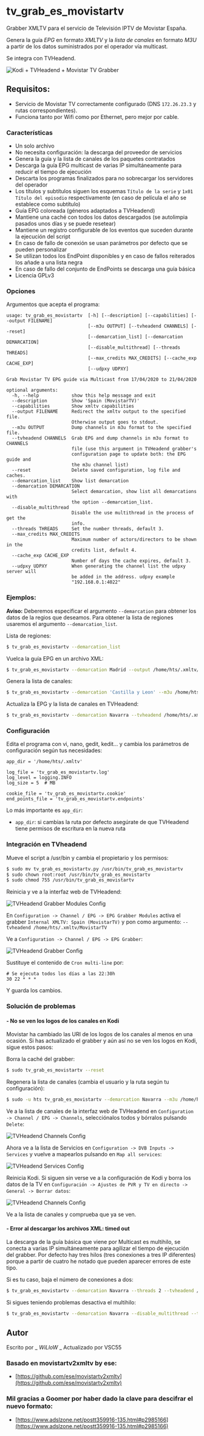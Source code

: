 # tv_grab_es_movistartv

Grabber XMLTV para el servicio de Televisión IPTV de Movistar España.

Genera la guía *EPG* en formato _XMLTV_ y la _lista de canales_ en formato _M3U_ a partir de los datos suministrados por el operador vía multicast.

Se integra con TVHeadend.

![Kodi + TVHeadend + Movistar TV Grabber](images/koditvhmtv.png)

## Requisitos:

* Servicio de Movistar TV correctamente configurado (DNS `172.26.23.3` y rutas correspondientes).
* Funciona tanto por Wifi como por Ethernet, pero mejor por cable.

### Características

* Un solo archivo
* No necesita configuración: la descarga del proveedor de servicios
* Genera la guía y la lista de canales de los paquetes contratados
* Descarga la guía EPG multicast de varias IP simultáneamente para reducir el tiempo de ejecución
* Descarta los programas finalizados para no sobrecargar los servidores del operador
* Los títulos y subtítulos siguen los esquemas `Título de la serie` y `1x01 Título del episodio` respectivamente
  (en caso de película el año se establece como subtítulo)
* Guía EPG coloreada (géneros adaptados a TVHeadend)
* Mantiene una caché con todos los datos descargados (se autolimpia pasados unos días y se puede resetear)
* Mantiene un registro configurable de los eventos que suceden durante la ejecución del script
* En caso de fallo de conexión se usan parámetros por defecto que se pueden personalizar
* Se utilizan todos los EndPoint disponibles y en caso de fallos reiterados 
  los añade a una lista negra
* En caso de fallo del conjunto de EndPoints se descarga una guía básica
* Licencia GPLv3

### Opciones

Argumentos que acepta el programa:
```
usage: tv_grab_es_movistartv  [-h] [--description] [--capabilities] [--output FILENAME]
                              [--m3u OUTPUT] [--tvheadend CHANNELS] [--reset]
                              [--demarcation_list] [--demarcation DEMARCATION]
                              [--disable_multithread] [--threads THREADS]
                              [--max_credits MAX_CREDITS] [--cache_exp CACHE_EXP]
                              [--udpxy UDPXY]

Grab Movistar TV EPG guide via Multicast from 17/04/2020 to 21/04/2020

optional arguments:
  -h, --help            show this help message and exit
  --description         Show 'Spain (MovistarTV)'
  --capabilities        Show xmltv capabilities
  --output FILENAME     Redirect the xmltv output to the specified file.
                        Otherwise output goes to stdout.
  --m3u OUTPUT          Dump channels in m3u format to the specified file.
  --tvheadend CHANNELS  Grab EPG and dump channels in m3u format to CHANNELS
                        file (use this argument in TVHeadend grabber's
                        configuration page to update both: the EPG guide and
                        the m3u channel list)
  --reset               Delete saved configuration, log file and caches.
  --demarcation_list    Show list demarcation
  --demarcation DEMARCATION
                        Select demarcation, show list all demarcations with
                        the option --demarcation_list.
  --disable_multithread
                        Disable the use multithread in the process of get the
                        info.
  --threads THREADS     Set the number threads, default 3.
  --max_credits MAX_CREDITS
                        Maximum number of actors/directors to be shown in the
                        credits list, default 4.
  --cache_exp CACHE_EXP
                        Number of days the cache expires, default 3.
  --udpxy UDPXY         When generating the channel list the udpxy server will
                        be added in the address. udpxy example
                        "192.168.0.1:4022"

```

### Ejemplos:
**Aviso:** Deberemos especificar el argumento `--demarcation` para obtener los datos de la regios que deseamos. Para obtener la lista de regiones usaremos el argumento `--demarcation_list`.

Lista de regiones:
```bash
$ tv_grab_es_movistartv --demarcation_list
```

Vuelca la guía EPG en un archivo XML:
```bash
$ tv_grab_es_movistartv --demarcation Madrid --output /home/hts/.xmltv/guia.xml
```

Genera la lista de canales:
```bash
$ tv_grab_es_movistartv --demarcation 'Castilla y Leon' --m3u /home/hts/.xmltv/MovistarTV
```

Actualiza la EPG y la lista de canales en TVHeadend:
```bash
$ tv_grab_es_movistartv --demarcation Navarra --tvheadend /home/hts/.xmltv/MovistarTV
```

### Configuración

Edita el programa con vi, nano, gedit, kedit... y cambia los parámetros de configuración según tus necesidades:
```
app_dir = '/home/hts/.xmltv'

log_file = 'tv_grab_es_movistartv.log'
log_level = logging.INFO
log_size = 5  # MB

cookie_file = 'tv_grab_es_movistartv.cookie'
end_points_file = 'tv_grab_es_movistartv.endpoints'
```

Lo más importante es `app_dir`:
* `app_dir`: si cambias la ruta por defecto asegúrate de que TVHeadend tiene permisos de escritura en la nueva ruta

### Integración en TVheadend

Mueve el script a /usr/bin y cambia el propietario y los permisos:
```bash
$ sudo mv tv_grab_es_movistartv.py /usr/bin/tv_grab_es_movistartv
$ sudo chown root:root /usr/bin/tv_grab_es_movistartv
$ sudo chmod 755 /usr/bin/tv_grab_es_movistartv
```

Reinicia y ve a la interfaz web de TVHeadend:

![TVHeadend Grabber Modules Config](images/tvhconfig.png)

En `Configuration -> Channel / EPG -> EPG Grabber Modules` activa el grabber `Internal XMLTV: Spain (MovistarTV)` y pon como argumento: `--tvheadend /home/hts/.xmltv/MovistarTV`

Ve a `Configuration -> Channel / EPG -> EPG Grabber`:

![TVHeadend Grabber Config](images/grabcron.png)

Sustituye el contenido de `Cron multi-line` por:
```
# Se ejecuta todos los días a las 22:30h
30 22 * * *
```

Y guarda los cambios.

### Solución de problemas

#### - No se ven los logos de los canales en Kodi

Movistar ha cambiado las URI de los logos de los canales al menos en una ocasión. Si has actualizado el 
grabber y aún así no se ven los logos en Kodi, sigue estos pasos:

Borra la caché del grabber:
```bash
$ sudo tv_grab_es_movistartv --reset
```

Regenera la lista de canales (cambia el usuario y la ruta según tu configuración):
```bash
$ sudo -u hts tv_grab_es_movistartv --demarcation Navarra --m3u /home/hts/.xmltv/MovistarTV
```

Ve a la lista de canales de la interfaz web de TVHeadend en `Configuration -> Channel / EPG -> Channels`, 
selecciónalos todos y bórralos pulsando `Delete`:

![TVHeadend Channels Config](images/delchannels.png)

Ahora ve a la lista de Servicios en `Configuration -> DVB Inputs -> Services` y vuelve a mapearlos pulsando 
en `Map all services`:

![TVHeadend Services Config](images/mapservices.png)

Reinicia Kodi. Si siguen sin verse ve a la configuración de Kodi y borra los datos de la TV en `Configuración -> Ajustes de PVR y TV en directo -> General -> Borrar datos`:

![TVHeadend Channels Config](images/borrardatos.png)

Ve a la lista de canales y comprueba que ya se ven.

#### - Error al descargar los archivos XML: timed out

La descarga de la guía básica que viene por Multicast es multihilo, se conecta a varias IP simultáneamente para agilizar el tiempo de ejecución del grabber. Por defecto hay tres hilos (tres conexiones a tres IP diferentes) porque a partir de cuatro he notado que pueden aparecer errores de este tipo.

Si es tu caso, baja el número de conexiones a dos: 
```bash
$ tv_grab_es_movistartv --demarcation Navarra --threads 2 --tvheadend /home/hts/.xmltv/MovistarTV
```

Si sigues teniendo problemas desactiva el multihilo: 
```bash
$ tv_grab_es_movistartv --demarcation Navarra --disable_multithread --tvheadend /home/hts/.xmltv/MovistarTV
```

## Autor

Escrito por _ _WiLloW_ _
Actualizado por VSC55


### Basado en movistartv2xmltv by ese:
* [https://github.com/ese/movistartv2xmltv](https://github.com/ese/movistartv2xmltv)

### Mil gracias a Goomer por haber dado la clave para descifrar el nuevo formato:
* [https://www.adslzone.net/postt359916-135.html#p2985166](https://www.adslzone.net/postt359916-135.html#p2985166)
